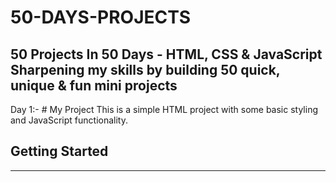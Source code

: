 # 50-DAYS-PROJECTS
50 Projects In 50 Days - HTML, CSS &amp; JavaScript Sharpening my skills by building 50 quick, unique &amp; fun mini projects
-------------------------------------------------------------------
Day 1:- # My Project
This is a simple HTML project with some basic styling and JavaScript functionality.
## Getting Started
--------------------------------------------------------------------

